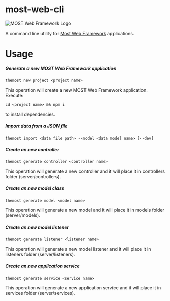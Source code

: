most-web-cli
============

![MOST Web Framework Logo](https://www.themost.io/assets/images/most_logo_sw_240.png)

A command line utility for [Most Web Framework](https://github.com/themost-framework/themost) applications.

Usage
=====

##### Generate a new MOST Web Framework application

    themost new project <project name>
    
This operation will create a new MOST Web Framework application. Execute:

    cd <project name> && npm i
    
to install dependencies.

##### Import data from a JSON file

    themost import <data file path> --model <data model name> [--dev]

##### Create an new controller

    themost generate controller <controller name>

This operation will generate a new controller and it will place it in controllers folder (server/controllers).

##### Create an new model class

    themost generate model <model name>

This operation will generate a new model and it will place it in models folder (server/models).

##### Create an new model listener

    themost generate listener <listener name>

This operation will generate a new model listener and it will place it in listeners folder (server/listeners).

##### Create an new application service

    themost generate service <service name>

This operation will generate a new application service and it will place it in services folder (server/services).
